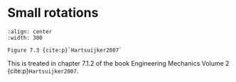 ```{index} Small rotations
```
# Small rotations

```{figure} ./small_rotations_data/image.png
:align: center
:width: 300

Figure 7.3 {cite:p}`Hartsuijker2007`
```

This is treated in chapter 7.1.2 of the book Engineering Mechanics Volume 2 {cite:p}`Hartsuijker2007`.